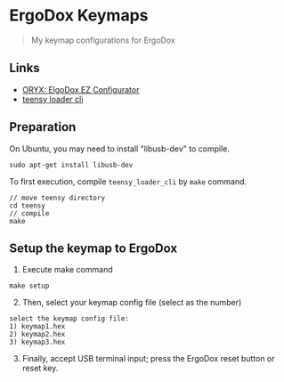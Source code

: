 # ErgoDox Keymaps
> My keymap configurations for ErgoDox

## Links
- [ORYX: ElgoDox EZ Configurator](https://configure.zsa.io/)
- [teensy loader cli](https://www.pjrc.com/teensy/loader_cli.html)

## Preparation
On Ubuntu, you may need to install "libusb-dev" to compile.
```
sudo apt-get install libusb-dev
```

To first execution, compile `teensy_loader_cli` by `make` command.
```
// move teensy directory
cd teensy
// compile
make
```

## Setup the keymap to ErgoDox
1. Execute make command
```
make setup
```

2. Then, select your keymap config file (select as the number)
```console
select the keymap config file:
1) keymap1.hex
2) keymap2.hex
3) keymap3.hex
```

3. Finally, accept USB terminal input; press the ErgoDox reset button or reset key.